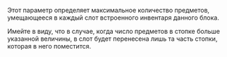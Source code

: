 Этот параметр определяет максимальное количество предметов, умещающееся в каждый слот встроенного инвентаря данного
блока.

Имейте в виду, что в случае, когда число предметов в стопке больше указанной величины, в слот будет перенесена лишь та
часть стопки, которая в него поместится.